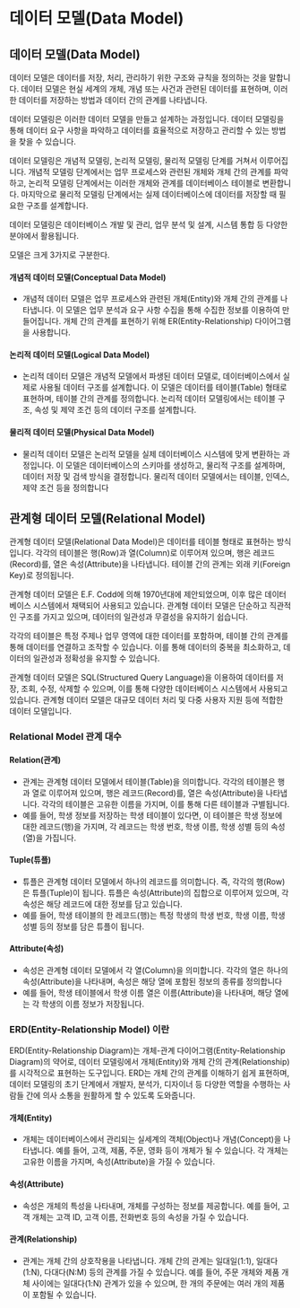 # 데이터 모델(Data Model)

## 데이터 모델(Data Model)

데이터 모델은 데이터를 저장, 처리, 관리하기 위한 구조와 규칙을 정의하는 것을 말합니다. 데이터 모델은 현실 세계의 개체, 개념 또는 사건과 관련된 데이터를 표현하며, 이러한 데이터를 저장하는 방법과 데이터 간의 관계를 나타냅니다.

데이터 모델링은 이러한 데이터 모델을 만들고 설계하는 과정입니다. 데이터 모델링을 통해 데이터 요구 사항을 파악하고 데이터를 효율적으로 저장하고 관리할 수 있는 방법을 찾을 수 있습니다.

데이터 모델링은 개념적 모델링, 논리적 모델링, 물리적 모델링 단계를 거쳐서 이루어집니다. 개념적 모델링 단계에서는 업무 프로세스와 관련된 개체와 개체 간의 관계를 파악하고, 논리적 모델링 단계에서는 이러한 개체와 관계를 데이터베이스 테이블로 변환합니다. 마지막으로 물리적 모델링 단계에서는 실제 데이터베이스에 데이터를 저장할 때 필요한 구조를 설계합니다.

데이터 모델링은 데이터베이스 개발 및 관리, 업무 분석 및 설계, 시스템 통합 등 다양한 분야에서 활용됩니다.

모델은 크게 3가지로 구분한다.

#### 개념적 데이터 모델(Conceptual Data Model)

* 개념적 데이터 모델은 업무 프로세스와 관련된 개체(Entity)와 개체 간의 관계를 나타냅니다. 이 모델은 업무 분석과 요구 사항 수집을 통해 수집한 정보를 이용하여 만들어집니다. 개체 간의 관계를 표현하기 위해 ER(Entity-Relationship) 다이어그램을 사용합니다.

#### 논리적 데이터 모델(Logical Data Model)

* 논리적 데이터 모델은 개념적 모델에서 파생된 데이터 모델로, 데이터베이스에서 실제로 사용될 데이터 구조를 설계합니다. 이 모델은 데이터를 테이블(Table) 형태로 표현하며, 테이블 간의 관계를 정의합니다. 논리적 데이터 모델링에서는 테이블 구조, 속성 및 제약 조건 등의 데이터 구조를 설계합니다.

#### 물리적 데이터 모델(Physical Data Model)

* 물리적 데이터 모델은 논리적 모델을 실제 데이터베이스 시스템에 맞게 변환하는 과정입니다. 이 모델은 데이터베이스의 스키마를 생성하고, 물리적 구조를 설계하며, 데이터 저장 및 검색 방식을 결정합니다. 물리적 데이터 모델에서는 테이블, 인덱스, 제약 조건 등을 정의합니다

## 관계형 데이터 모델(Relational Model)

관계형 데이터 모델(Relational Data Model)은 데이터를 테이블 형태로 표현하는 방식입니다. 각각의 테이블은 행(Row)과 열(Column)로 이루어져 있으며, 행은 레코드(Record)를, 열은 속성(Attribute)을 나타냅니다. 테이블 간의 관계는 외래 키(Foreign Key)로 정의됩니다.

관계형 데이터 모델은 E.F. Codd에 의해 1970년대에 제안되었으며, 이후 많은 데이터베이스 시스템에서 채택되어 사용되고 있습니다. 관계형 데이터 모델은 단순하고 직관적인 구조를 가지고 있으며, 데이터의 일관성과 무결성을 유지하기 쉽습니다.

각각의 테이블은 특정 주제나 업무 영역에 대한 데이터를 포함하며, 테이블 간의 관계를 통해 데이터를 연결하고 조작할 수 있습니다. 이를 통해 데이터의 중복을 최소화하고, 데이터의 일관성과 정확성을 유지할 수 있습니다.

관계형 데이터 모델은 SQL(Structured Query Language)을 이용하여 데이터를 저장, 조회, 수정, 삭제할 수 있으며, 이를 통해 다양한 데이터베이스 시스템에서 사용되고 있습니다. 관계형 데이터 모델은 대규모 데이터 처리 및 다중 사용자 지원 등에 적합한 데이터 모델입니다.

### Relational Model 관계 대수

#### Relation(관계)&#x20;

* 관계는 관계형 데이터 모델에서 테이블(Table)을 의미합니다. 각각의 테이블은 행과 열로 이루어져 있으며, 행은 레코드(Record)를, 열은 속성(Attribute)을 나타냅니다. 각각의 테이블은 고유한 이름을 가지며, 이를 통해 다른 테이블과 구별됩니다.
* 예를 들어, 학생 정보를 저장하는 학생 테이블이 있다면, 이 테이블은 학생 정보에 대한 레코드(행)을 가지며, 각 레코드는 학생 번호, 학생 이름, 학생 성별 등의 속성(열)을 가집니다.

#### Tuple(튜플)&#x20;

* 튜플은 관계형 데이터 모델에서 하나의 레코드를 의미합니다. 즉, 각각의 행(Row)은 튜플(Tuple)이 됩니다. 튜플은 속성(Attribute)의 집합으로 이루어져 있으며, 각 속성은 해당 레코드에 대한 정보를 담고 있습니다.
* 예를 들어, 학생 테이블의 한 레코드(행)는 특정 학생의 학생 번호, 학생 이름, 학생 성별 등의 정보를 담은 튜플이 됩니다.

#### Attribute(속성)

* 속성은 관계형 데이터 모델에서 각 열(Column)을 의미합니다. 각각의 열은 하나의 속성(Attribute)을 나타내며, 속성은 해당 열에 포함된 정보의 종류를 정의합니다
* 예를 들어, 학생 테이블에서 학생 이름 열은 이름(Attribute)을 나타내며, 해당 열에는 각 학생의 이름 정보가 저장됩니다.

### ERD(Entity-Relationship Model) 이란

ERD(Entity-Relationship Diagram)는 개체-관계 다이어그램(Entity-Relationship Diagram)의 약어로, 데이터 모델링에서 개체(Entity)와 개체 간의 관계(Relationship)를 시각적으로 표현하는 도구입니다. ERD는 개체 간의 관계를 이해하기 쉽게 표현하며, 데이터 모델링의 초기 단계에서 개발자, 분석가, 디자이너 등 다양한 역할을 수행하는 사람들 간에 의사 소통을 원활하게 할 수 있도록 도와줍니다.

#### 개체(Entity)&#x20;

* 개체는 데이터베이스에서 관리되는 실세계의 객체(Object)나 개념(Concept)을 나타냅니다. 예를 들어, 고객, 제품, 주문, 영화 등이 개체가 될 수 있습니다. 각 개체는 고유한 이름을 가지며, 속성(Attribute)을 가질 수 있습니다.

#### 속성(Attribute)

* 속성은 개체의 특성을 나타내며, 개체를 구성하는 정보를 제공합니다. 예를 들어, 고객 개체는 고객 ID, 고객 이름, 전화번호 등의 속성을 가질 수 있습니다.

#### 관계(Relationship)&#x20;

* 관계는 개체 간의 상호작용을 나타냅니다. 개체 간의 관계는 일대일(1:1), 일대다(1:N), 다대다(N:M) 등의 관계를 가질 수 있습니다. 예를 들어, 주문 개체와 제품 개체 사이에는 일대다(1:N) 관계가 있을 수 있으며, 한 개의 주문에는 여러 개의 제품이 포함될 수 있습니다.
